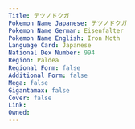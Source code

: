 ```yaml
---
﻿Title: テツノドクガ
Pokemon Name Japanese: テツノドクガ
Pokemon Name German: Eisenfalter
Pokemon Name English: Iron Moth
Language Card: Japanese
National Dex Number: 994
Region: Paldea
Regional Form: false
Additional Form: false
Mega: false
Gigantamax: false
Cover: false
Link: 
Owned: 
---
```

